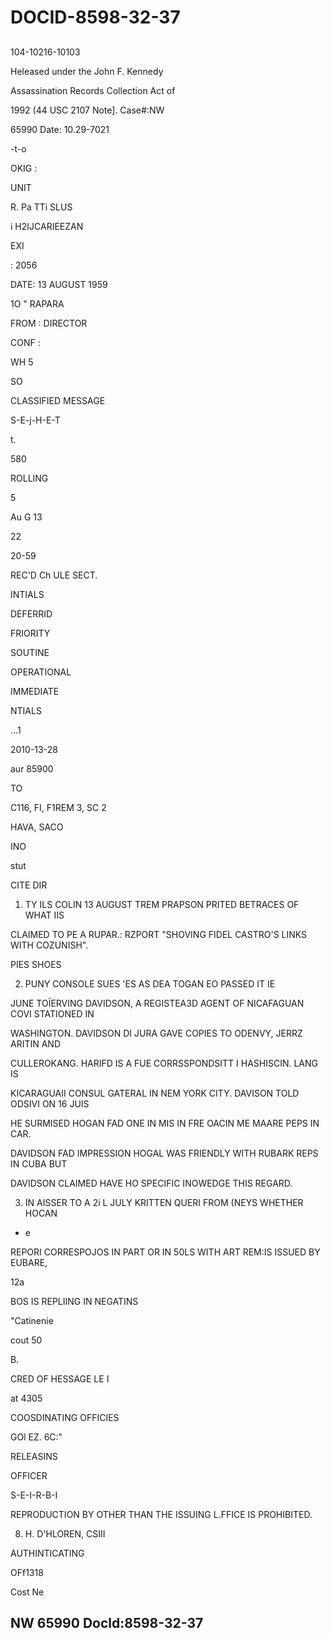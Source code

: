 # DOCID-8598-32-37

##
104-10216-10103

Heleased under the John F. Kennedy

Assassination Records Collection Act of

1992 (44 USC 2107 Note]. Case#:NW

65990 Date: 10.29-7021

-t-o

OKIG :

UNIT

R. Pa TTi SLUS

i H2IJCARIEEZAN

EXI

: 2056

DATE: 13 AUGUST 1959

1O " RAPARA

FROM : DIRECTOR

CONF :

WH 5

SO

CLASSIFIED MESSAGE

S-E-j-H-E-T

t.

580

ROLLING

5

Au G 13

22

20-59

REC'D Ch ULE SECT.

INTIALS

DEFERRID

FRIORITY

SOUTINE

OPERATIONAL

IMMEDIATE

NTIALS

...1

2010-13-28

aur 85900

TO

C116, FI, F1REM 3, SC 2

HAVA, SACO

INO

stut

CITE DIR

1. TY ILS COLIN 13 AUGUST TREM PRAPSON PRITED BETRACES OF WHAT IIS

CLAIMED TO PE A RUPAR.: RZPORT "SHOVING FIDEL CASTRO'S LINKS WITH COZUNISH".

PIES SHOES

2. PUNY CONSOLE SUES 'ES AS DEA TOGAN EO PASSED IT IE

JUNE TOÏERVING DAVIDSON, A REGISTEA3D AGENT OF NICAFAGUAN COVI STATIONED IN

WASHINGTON. DAVIDSON DI JURA GAVE COPIES TO ODENVY, JERRZ ARITIN AND

CULLEROKANG. HARIFD IS A FUE CORRSSPONDSITT I HASHISCIN. LANG IS

KICARAGUAII CONSUL GATERAL IN NEM YORK CITY. DAVISON TOLD ODSIVI ON 16 JUIS

HE SURMISED HOGAN FAD ONE IN MIS IN FRE OACIN ME MAARE PEPS IN CAR.

DAVIDSON FAD IMPRESSION HOGAL WAS FRIENDLY WITH RUBARK REPS IN CUBA BUT

DAVIDSON CLAIMED HAVE HO SPECIFIC INOWEDGE THIS REGARD.

3. IN AISSER TO A 2i L JULY KRITTEN QUERI FROM (NEYS WHETHER HOCAN

- e

REPORI CORRESPOJOS IN PART OR IN 50LS WITH ART REM:IS ISSUED BY EUBARE,

12a

BOS IS REPLIING IN NEGATINS

"Catinenie

cout 50

B.

CRED OF HESSAGE LE I

at 4305

COOSDINATING OFFICIES

GOl EZ. 6C:"

RELEASINS

OFFICER

S-E-I-R-B-I

REPRODUCTION BY OTHER THAN THE ISSUING L.FFICE IS PROHIBITED.

8. H. D'HLOREN, CSIII

AUTHINTICATING

OFf1318

Cost Ne

NW 65990 Docld:8598-32-37
---

